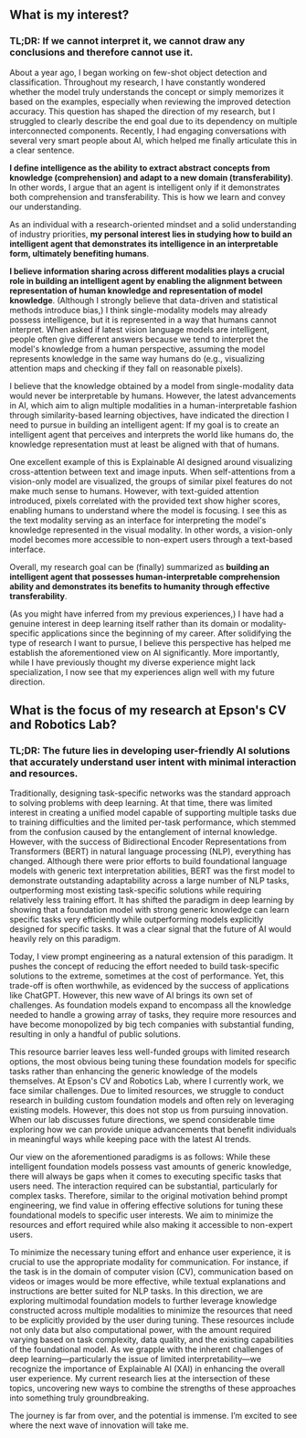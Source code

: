 ## What is my interest?

### TL;DR: If we cannot interpret it, we cannot draw any conclusions and therefore cannot use it.

About a year ago, I began working on few-shot object detection and classification. Throughout my research, I have constantly wondered whether the model truly understands the concept or simply memorizes it based on the examples, especially when reviewing the improved detection accuracy. This question has shaped the direction of my research, but I struggled to clearly describe the end goal due to its dependency on multiple interconnected components. Recently, I had engaging conversations with several very smart people about AI, which helped me finally articulate this in a clear sentence.

**I define intelligence as the ability to extract abstract concepts from knowledge (comprehension) and adapt to a new domain (transferability)**. In other words, I argue that an agent is intelligent only if it demonstrates both comprehension and transferability. This is how we learn and convey our understanding.

As an individual with a research-oriented mindset and a solid understanding of industry priorities, **my personal interest lies in studying how to build an intelligent agent that demonstrates its intelligence in an interpretable form, ultimately benefiting humans**.

**I believe information sharing across different modalities plays a crucial role in building an intelligent agent by enabling the alignment between representation of human knowledge and representation of model knowledge**. (Although I strongly believe that data-driven and statistical methods introduce bias,) I think single-modality models may already possess intelligence, but it is represented in a way that humans cannot interpret. When asked if latest vision language models are intelligent, people often give different answers because we tend to interpret the model's knowledge from a human perspective, assuming the model represents knowledge in the same way humans do (e.g., visualizing attention maps and checking if they fall on reasonable pixels).

I believe that the knowledge obtained by a model from single-modality data would never be interpretable by humans. However, the latest advancements in AI, which aim to align multiple modalities in a human-interpretable fashion through similarity-based learning objectives, have indicated the direction I need to pursue in building an intelligent agent: If my goal is to create an intelligent agent that perceives and interprets the world like humans do, the knowledge representation must at least be aligned with that of humans.

One excellent example of this is Explainable AI designed around visualizing cross-attention between text and image inputs. When self-attentions from a vision-only model are visualized, the groups of similar pixel features do not make much sense to humans. However, with text-guided attention introduced, pixels correlated with the provided text show higher scores, enabling humans to understand where the model is focusing. I see this as the text modality serving as an interface for interpreting the model's knowledge represented in the visual modality. In other words, a vision-only model becomes more accessible to non-expert users through a text-based interface.

Overall, my research goal can be (finally) summarized as **building an intelligent agent that possesses human-interpretable comprehension ability and demonstrates its benefits to humanity through effective transferability**.

(As you might have inferred from my previous experiences,) I have had a genuine interest in deep learning itself rather than its domain or modality-specific applications since the beginning of my career. After solidifying the type of research I want to pursue, I believe this perspective has helped me establish the aforementioned view on AI significantly. More importantly, while I have previously thought my diverse experience might lack specialization, I now see that my experiences align well with my future direction.

## What is the focus of my research at Epson's CV and Robotics Lab?

### TL;DR: The future lies in developing user-friendly AI solutions that accurately understand user intent with minimal interaction and resources.

Traditionally, designing task-specific networks was the standard approach to solving problems with deep learning. At that time, there was limited interest in creating a unified model capable of supporting multiple tasks due to training difficulties and the limited per-task performance, which stemmed from the confusion caused by the entanglement of internal knowledge. However, with the success of Bidirectional Encoder Representations from Transformers (BERT) in natural language processing (NLP), everything has changed. Although there were prior efforts to build foundational language models with generic text interpretation abilities, BERT was the first model to demonstrate outstanding adaptability across a large number of NLP tasks, outperforming most existing task-specific solutions while requiring relatively less training effort. It has shifted the paradigm in deep learning by showing that a foundation model with strong generic knowledge can learn specific tasks very efficiently while outperforming models explicitly designed for specific tasks. It was a clear signal that the future of AI would heavily rely on this paradigm.

Today, I view prompt engineering as a natural extension of this paradigm. It pushes the concept of reducing the effort needed to build task-specific solutions to the extreme, sometimes at the cost of performance. Yet, this trade-off is often worthwhile, as evidenced by the success of applications like ChatGPT. However, this new wave of AI brings its own set of challenges. As foundation models expand to encompass all the knowledge needed to handle a growing array of tasks, they require more resources and have become monopolized by big tech companies with substantial funding, resulting in only a handful of public solutions.

This resource barrier leaves less well-funded groups with limited research options, the most obvious being tuning these foundation models for specific tasks rather than enhancing the generic knowledge of the models themselves. At Epson's CV and Robotics Lab, where I currently work, we face similar challenges. Due to limited resources, we struggle to conduct research in building custom foundation models and often rely on leveraging existing models. However, this does not stop us from pursuing innovation. When our lab discusses future directions, we spend considerable time exploring how we can provide unique advancements that benefit individuals in meaningful ways while keeping pace with the latest AI trends.

Our view on the aforementioned paradigms is as follows: While these intelligent foundation models possess vast amounts of generic knowledge, there will always be gaps when it comes to executing specific tasks that users need. The interaction required can be substantial, particularly for complex tasks. Therefore, similar to the original motivation behind prompt engineering, we find value in offering effective solutions for tuning these foundational models to specific user interests. We aim to minimize the resources and effort required while also making it accessible to non-expert users.

To minimize the necessary tuning effort and enhance user experience, it is crucial to use the appropriate modality for communication. For instance, if the task is in the domain of computer vision (CV), communication based on videos or images would be more effective, while textual explanations and instructions are better suited for NLP tasks. In this direction, we are exploring multimodal foundation models to further leverage knowledge constructed across multiple modalities to minimize the resources that need to be explicitly provided by the user during tuning. These resources include not only data but also computational power, with the amount required varying based on task complexity, data quality, and the existing capabilities of the foundational model. As we grapple with the inherent challenges of deep learning—particularly the issue of limited interpretability—we recognize the importance of Explainable AI (XAI) in enhancing the overall user experience. My current research lies at the intersection of these topics, uncovering new ways to combine the strengths of these approaches into something truly groundbreaking.

The journey is far from over, and the potential is immense. I’m excited to see where the next wave of innovation will take me.
